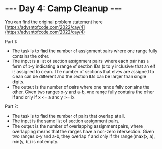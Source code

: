 # --- Day 4: Camp Cleanup ---
You can find the original problem statement here: [https://adventofcode.com/2022/day/4](https://adventofcode.com/2022/day/4)

Part 1:

- The task is to find the number of assignment pairs where one range fully contains the other.
- The input is a list of section assignment pairs, where each pair has a form of x-y indicating a range of section IDs (x to y inclusive) that an elf is assigned to clean. The number of sections that elves are assigned to clean can be different and the section IDs can be larger than single digits.
- The output is the number of pairs where one range fully contains the other. Given two ranges x-y and a-b, one range fully contains the other if and only if x <= a and y >= b.


Part 2:

- The task is to find the number of pairs that overlap at all.
- The input is the same list of section assignment pairs.
- The output is the number of overlapping assignment pairs, where overlapping means that the ranges have a non-zero intersection. Given two ranges x-y and a-b, they overlap if and only if the range (max(x, a), min(y, b)) is not empty.

